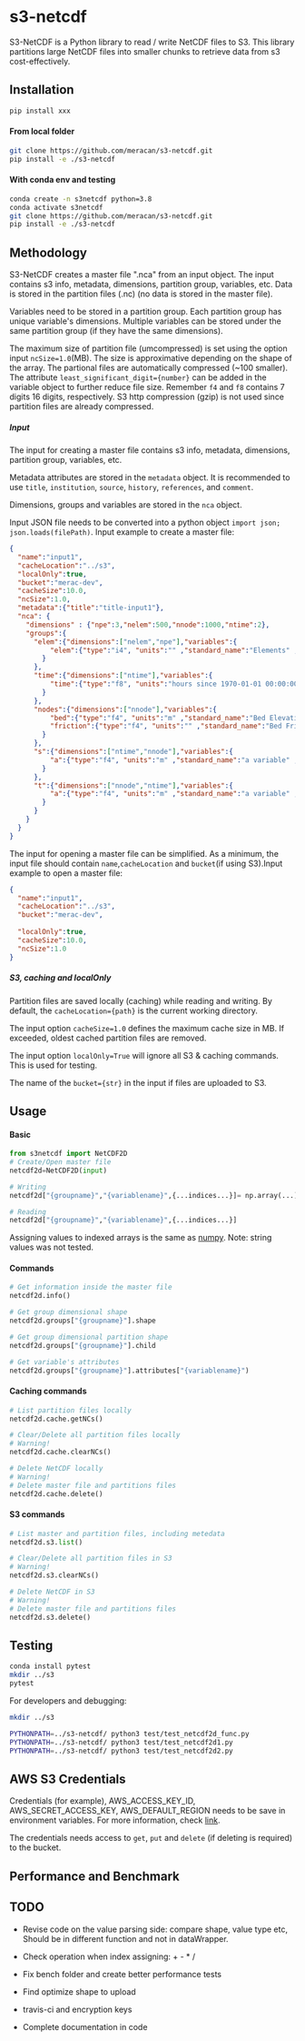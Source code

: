 # s3-netcdf
S3-NetCDF is a Python library to read / write NetCDF files to S3. This library partitions large NetCDF files into smaller chunks to retrieve data from s3 cost-effectively.

## Installation
```bash
pip install xxx
```
#### From local folder
```bash
git clone https://github.com/meracan/s3-netcdf.git
pip install -e ./s3-netcdf
```
#### With conda env and testing 
```bash
conda create -n s3netcdf python=3.8
conda activate s3netcdf
git clone https://github.com/meracan/s3-netcdf.git
pip install -e ./s3-netcdf

```

## Methodology

S3-NetCDF creates a master file ".nca" from an input object. The input contains s3 info, metadata, dimensions, partition group, variables, etc. Data is stored in the partition files (.nc) (no data is stored in the master file).

Variables need to be stored in a partition group. Each partition group has unique variable's dimensions. Multiple variables can be stored under the same partition group (if they have the same dimensions).

The maximum size of partition file (umcompressed) is set using the option input `ncSize=1.0`(MB). The size is approximative depending on the shape of the array. The partional files are automatically compressed (~100 smaller). The attribute `least_significant_digit={number}` can be added in the variable object to further reduce file size. Remember `f4` and `f8` contains 7 digits 16 digits, respectively. S3 http compression (gzip) is not used since partition files are already compressed.

##### Input
The input for creating a master file contains s3 info, metadata, dimensions, partition group, variables, etc.

Metadata attributes are stored in the `metadata` object. It is recommended to use `title`, `institution`, `source`, `history`, `references`, and `comment`.

Dimensions, groups and variables are stored in the `nca` object.

Input JSON file needs to be converted into a python object `import json; json.loads(filePath)`. Input example to create a master file: 
```json
{
  "name":"input1",
  "cacheLocation":"../s3",
  "localOnly":true,
  "bucket":"merac-dev",
  "cacheSize":10.0,
  "ncSize":1.0,
  "metadata":{"title":"title-input1"},
  "nca": {
    "dimensions" : {"npe":3,"nelem":500,"nnode":1000,"ntime":2},
    "groups":{
      "elem":{"dimensions":["nelem","npe"],"variables":{
          "elem":{"type":"i4", "units":"" ,"standard_name":"Elements" ,"long_name":"Connectivity table (mesh elements)"}
        }
      },
      "time":{"dimensions":["ntime"],"variables":{
          "time":{"type":"f8", "units":"hours since 1970-01-01 00:00:00.0","calendar":"gregorian" ,"standard_name":"Datetime" ,"long_name":"Datetime"}
        }
      },
      "nodes":{"dimensions":["nnode"],"variables":{
          "bed":{"type":"f4", "units":"m" ,"standard_name":"Bed Elevation, m" ,"long_name":"Description of data source"},
          "friction":{"type":"f4", "units":"" ,"standard_name":"Bed Friction (Manning's)" ,"long_name":"Description of data source"}
        }
      },
      "s":{"dimensions":["ntime","nnode"],"variables":{
          "a":{"type":"f4", "units":"m" ,"standard_name":"a variable" ,"long_name":"Description of a"}
        }
      },
      "t":{"dimensions":["nnode","ntime"],"variables":{
          "a":{"type":"f4", "units":"m" ,"standard_name":"a variable" ,"long_name":"Description of a"}
        }
      }
    }
  }
}
```

The input for opening  a master file can be simplified. As a minimum, the input file should contain `name`,`cacheLocation` and `bucket`(if using S3).Input example to open a master file:
```json
{
  "name":"input1",
  "cacheLocation":"../s3",
  "bucket":"merac-dev",
  
  "localOnly":true,
  "cacheSize":10.0,
  "ncSize":1.0
}
```

##### S3, caching and localOnly
Partition files are saved locally (caching) while reading and writing. By default, the `cacheLocation={path}` is the current working directory. 

The input option `cacheSize=1.0` defines the maximum cache size in MB. If exceeded, oldest cached partition files are removed. 

The input option `localOnly=True` will ignore all S3 & caching commands. This is used for testing.

The name of the `bucket={str}` in the input if files are uploaded to S3.



## Usage
#### Basic
```python
from s3netcdf import NetCDF2D 
# Create/Open master file
netcdf2d=NetCDF2D(input)

# Writing
netcdf2d["{groupname}","{variablename}",{...indices...}]= np.array(...)

# Reading
netcdf2d["{groupname}","{variablename}",{...indices...}]
```
Assigning values to indexed arrays is the same as [numpy](https://docs.scipy.org/doc/numpy/user/basics.indexing.html). Note: string values was not tested.

#### Commands
```python
# Get information inside the master file
netcdf2d.info()

# Get group dimensional shape 
netcdf2d.groups["{groupname}"].shape

# Get group dimensional partition shape
netcdf2d.groups["{groupname}"].child

# Get variable's attributes
netcdf2d.groups["{groupname}"].attributes["{variablename}")
```

#### Caching commands
```python
# List partition files locally
netcdf2d.cache.getNCs()

# Clear/Delete all partition files locally
# Warning!
netcdf2d.cache.clearNCs()

# Delete NetCDF locally
# Warning!
# Delete master file and partitions files
netcdf2d.cache.delete()
```


#### S3 commands
```python
# List master and partition files, including metedata
netcdf2d.s3.list()

# Clear/Delete all partition files in S3
# Warning!
netcdf2d.s3.clearNCs()

# Delete NetCDF in S3
# Warning!
# Delete master file and partitions files
netcdf2d.s3.delete()

```

## Testing
```bash
conda install pytest
mkdir ../s3
pytest
```

For developers and debugging:
```bash
mkdir ../s3

PYTHONPATH=../s3-netcdf/ python3 test/test_netcdf2d_func.py
PYTHONPATH=../s3-netcdf/ python3 test/test_netcdf2d1.py
PYTHONPATH=../s3-netcdf/ python3 test/test_netcdf2d2.py
```
## AWS S3 Credentials
Credentials (for example), AWS_ACCESS_KEY_ID, AWS_SECRET_ACCESS_KEY, AWS_DEFAULT_REGION needs to be save in environment variables. For more information, check [link](https://docs.aws.amazon.com/cli/latest/userguide/cli-configure-envvars.html).

The credentials needs access to `get`, `put` and `delete` (if deleting is required) to the bucket.

## Performance and Benchmark



## TODO
- Revise code on the value parsing side: compare shape, value type etc, Should be in different function and not in dataWrapper.
- Check operation when index assigning: + - * /


- Fix bench folder and create better performance tests
- Find optimize shape to upload
- travis-ci and encryption keys
- Complete documentation in code






